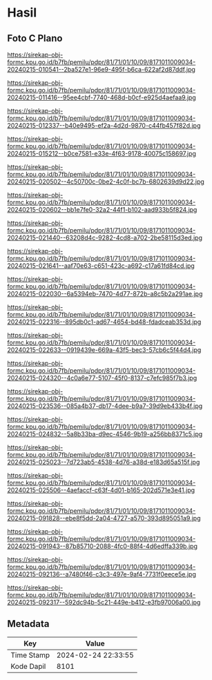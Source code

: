 # Hasil

## Foto C Plano

https://sirekap-obj-formc.kpu.go.id/b7fb/pemilu/pdpr/81/71/01/10/09/8171011009034-20240215-010541--2ba527e1-96e9-495f-b6ca-622af2d87ddf.jpg

https://sirekap-obj-formc.kpu.go.id/b7fb/pemilu/pdpr/81/71/01/10/09/8171011009034-20240215-011416--95ee4cbf-7740-468d-b0cf-e925d4aefaa9.jpg

https://sirekap-obj-formc.kpu.go.id/b7fb/pemilu/pdpr/81/71/01/10/09/8171011009034-20240215-012337--b40e9495-ef2a-4d2d-9870-c44fb457f82d.jpg

https://sirekap-obj-formc.kpu.go.id/b7fb/pemilu/pdpr/81/71/01/10/09/8171011009034-20240215-015212--b0ce7581-e33e-4f63-9178-40075c158697.jpg

https://sirekap-obj-formc.kpu.go.id/b7fb/pemilu/pdpr/81/71/01/10/09/8171011009034-20240215-020502--4c50700c-0be2-4c0f-bc7b-6802639d9d22.jpg

https://sirekap-obj-formc.kpu.go.id/b7fb/pemilu/pdpr/81/71/01/10/09/8171011009034-20240215-020602--bb1e7fe0-32a2-44f1-b102-aad933b5f824.jpg

https://sirekap-obj-formc.kpu.go.id/b7fb/pemilu/pdpr/81/71/01/10/09/8171011009034-20240215-021440--63208d4c-9282-4cd8-a702-2be58115d3ed.jpg

https://sirekap-obj-formc.kpu.go.id/b7fb/pemilu/pdpr/81/71/01/10/09/8171011009034-20240215-021641--aaf70e63-c651-423c-a692-c17a61fd84cd.jpg

https://sirekap-obj-formc.kpu.go.id/b7fb/pemilu/pdpr/81/71/01/10/09/8171011009034-20240215-022030--6a5394eb-7470-4d77-872b-a8c5b2a291ae.jpg

https://sirekap-obj-formc.kpu.go.id/b7fb/pemilu/pdpr/81/71/01/10/09/8171011009034-20240215-022316--895db0c1-ad67-4654-bd48-fdadceab353d.jpg

https://sirekap-obj-formc.kpu.go.id/b7fb/pemilu/pdpr/81/71/01/10/09/8171011009034-20240215-022633--0919439e-669a-43f5-bec3-57cb6c5f44d4.jpg

https://sirekap-obj-formc.kpu.go.id/b7fb/pemilu/pdpr/81/71/01/10/09/8171011009034-20240215-024320--4c0a6e77-5107-45f0-8137-c7efc985f7b3.jpg

https://sirekap-obj-formc.kpu.go.id/b7fb/pemilu/pdpr/81/71/01/10/09/8171011009034-20240215-023536--085a4b37-db17-4dee-b9a7-39d9eb433b4f.jpg

https://sirekap-obj-formc.kpu.go.id/b7fb/pemilu/pdpr/81/71/01/10/09/8171011009034-20240215-024832--5a8b33ba-d9ec-4546-9b19-a256bb8371c5.jpg

https://sirekap-obj-formc.kpu.go.id/b7fb/pemilu/pdpr/81/71/01/10/09/8171011009034-20240215-025023--7d723ab5-4538-4d76-a38d-e183d65a515f.jpg

https://sirekap-obj-formc.kpu.go.id/b7fb/pemilu/pdpr/81/71/01/10/09/8171011009034-20240215-025506--4aefaccf-c63f-4d01-b165-202d571e3e41.jpg

https://sirekap-obj-formc.kpu.go.id/b7fb/pemilu/pdpr/81/71/01/10/09/8171011009034-20240215-091828--ebe8f5dd-2a04-4727-a570-393d895051a9.jpg

https://sirekap-obj-formc.kpu.go.id/b7fb/pemilu/pdpr/81/71/01/10/09/8171011009034-20240215-091943--87b85710-2088-4fc0-88f4-4d6edffa339b.jpg

https://sirekap-obj-formc.kpu.go.id/b7fb/pemilu/pdpr/81/71/01/10/09/8171011009034-20240215-092136--a7480f46-c3c3-497e-9af4-7731f0eece5e.jpg

https://sirekap-obj-formc.kpu.go.id/b7fb/pemilu/pdpr/81/71/01/10/09/8171011009034-20240215-092317--592dc94b-5c21-449e-b412-e3fb97006a00.jpg


## Metadata

| Key        | Value               |
| ---------- | ------------------- |
| Time Stamp | 2024-02-24 22:33:55 |
| Kode Dapil | 8101                |



